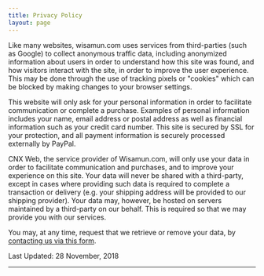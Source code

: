 ```yaml
---
title: Privacy Policy
layout: page
---
```

Like many websites, wisamun.com uses services from third-parties (such as Google) to collect anonymous traffic data, including anonymized information about users in order to understand how this site was found, and how visitors interact with the site, in order to improve the user experience. This may be done through the use of tracking pixels or "cookies" which can be blocked by making changes to your browser settings.

This website will only ask for your personal information in order to facilitate communication or complete a purchase. Examples of personal information includes your name, email address or postal address as well as financial information such as your credit card number. This site is secured by SSL for your protection, and all payment information is securely processed externally by PayPal.

CNX Web, the service provider of Wisamun.com, will only use your data in order to facilitate communication and purchases, and to improve your experience on this site. Your data will never be shared with a third-party, except in cases where providing such data is required to complete a transaction or delivery (e.g. your shipping address will be provided to our shipping provider). Your data may, however, be hosted on servers maintained by a third-party on our behalf. This is required so that we may provide you with our services.

You may, at any time, request that we retrieve or remove your data, by [contacting us via this form](/contact).

Last Updated: 28 November, 2018

---
